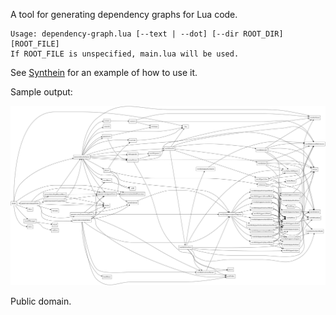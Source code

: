 A tool for generating dependency graphs for Lua code.

	Usage: dependency-graph.lua [--text | --dot] [--dir ROOT_DIR] [ROOT_FILE]
	If ROOT_FILE is unspecified, main.lua will be used.

See [Synthein][1] for an example of how to use it.

Sample output:

![graphviz graph](./sample.png)

Public domain.

[1]: https://github.com/synthein/synthein/blob/4b775afd9e799576fbe5ad206e488123cfc1c99c/Makefile#L38
